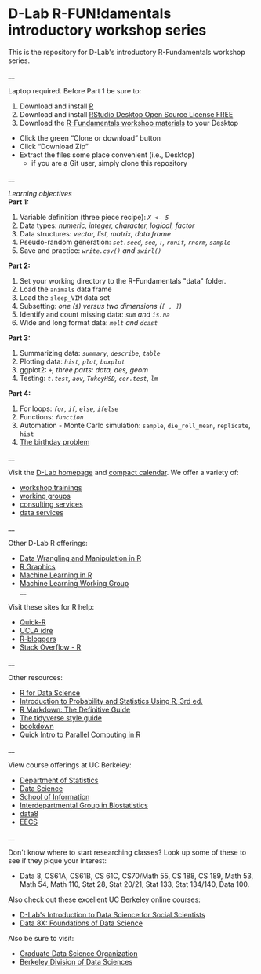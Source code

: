 # D-Lab R-FUN!damentals introductory workshop series  
This is the repository for D-Lab's introductory R-Fundamentals workshop series.  

__  

Laptop required. Before Part 1 be sure to:  
1) Download and install [R](https://cloud.r-project.org/)  
2) Download and install [RStudio Desktop Open Source License FREE](https://www.rstudio.com/products/rstudio/download/)  
3) Download the [R-Fundamentals workshop materials](https://github.com/dlab-berkeley/R-Fundamentals) to your Desktop  
- Click the green “Clone or download” button  
- Click “Download Zip”  
- Extract the files some place convenient (i.e., Desktop)  
  - if you are a Git user, simply clone this repository

__  

_Learning objectives_  
**Part 1:**  
1. Variable definition (three piece recipe): _`X <- 5`_  
2. Data types: _numeric, integer, character, logical, factor_  
3. Data structures: _vector, list, matrix, data frame_  
4. Pseudo-random generation: _`set.seed`, `seq`, `:`, `runif`, `rnorm`, `sample`_  
5. Save and practice: _`write.csv()` and `swirl()`_  

**Part 2:**  
1. Set your working directory to the R-Fundamentals "data" folder.  
2. Load the `animals` data frame  
3. Load the `sleep_VIM` data set  
4. Subsetting: _one (`$`) versus two dimensions (`[ , ]`)_  
5. Identify and count missing data: _`sum` and `is.na`_  
6. Wide and long format data: _`melt` and `dcast`_  

**Part 3:**  
1. Summarizing data: _`summary`, `describe`, `table`_  
2. Plotting data: _`hist`, `plot`, `boxplot`_  
3. ggplot2: _`+`, three parts: data, aes, geom_  
4. Testing: _`t.test`, `aov`, `TukeyHSD`, `cor.test`, `lm`_  
  
**Part 4:**  
1. For loops: _`for`, `if`, `else`, `ifelse`_  
2. Functions: _`function`_  
3. Automation - Monte Carlo simulation: `sample`, `die_roll_mean`, `replicate`, `hist`  
4. [The birthday problem](http://mathforum.org/dr.math/faq/faq.birthdayprob.html)  

__  

Visit the [D-Lab homepage](http://dlab.berkeley.edu/) and [compact calendar](http://dlab.berkeley.edu/calendar-node-field-date). We offer a variety of:  

* [workshop trainings](http://dlab.berkeley.edu/training)    
* [working groups](http://dlab.berkeley.edu/working-groups)  
* [consulting services](http://dlab.berkeley.edu/consulting)  
* [data services](http://dlab.berkeley.edu/data-resources)  

__

Other D-Lab R offerings:  
* [Data Wrangling and Manipulation in R](https://github.com/dlab-berkeley/R-wrang)  
* [R Graphics](https://github.com/dlab-berkeley/R-graphics)  
* [Machine Learning in R](https://github.com/dlab-berkeley/Machine-Learning-in-R)  
* [Machine Learning Working Group](https://github.com/dlab-berkeley/MachineLearningWG)  
__  

Visit these sites for R help:  

* [Quick-R](http://statmethods.net/)  
* [UCLA idre](http://www.ats.ucla.edu/stat/r/)  
* [R-bloggers](https://www.r-bloggers.com/)  
* [Stack Overflow - R](http://stackoverflow.com/questions/tagged/r)  

__

Other resources:  

* [R for Data Science](http://r4ds.had.co.nz/)  
* [Introduction to Probability and Statistics Using R, 3rd ed.](https://cran.r-project.org/web/packages/IPSUR/vignettes/IPSUR.pdf)  
* [R Markdown: The Definitive Guide](https://bookdown.org/yihui/rmarkdown/)  
* [The tidyverse style guide](http://style.tidyverse.org/)  
* [bookdown](https://bookdown.org/)  
* [Quick Intro to Parallel Computing in R](https://nceas.github.io/oss-lessons/parallel-computing-in-r/parallel-computing-in-r.html)  

__  

View course offerings at UC Berkeley:  

* [Department of Statistics](http://statistics.berkeley.edu/)  
* [Data Science](http://data.berkeley.edu/)  
* [School of Information](https://datascience.berkeley.edu/)  
* [Interdepartmental Group in Biostatistics](https://www.stat.berkeley.edu/biostat/)  
* [data8](http://data8.org/)  
* [EECS](https://cs.berkeley.edu/)  

__

Don't know where to start researching classes? Look up some of these to see if they pique your interest:    

* Data 8, CS61A, CS61B, CS 61C, CS70/Math 55, CS 188, CS 189, Math 53, Math 54, Math 110, Stat 28, Stat 20/21, Stat 133, Stat 134/140, Data 100.  

Also check out these excellent UC Berkeley online courses:  

* [D-Lab's Introduction to Data Science for Social Scientists](https://campus.sagepub.com/introduction-to-data-science-for-social-scientists#introduction-to-data-science-for-social-scientists/intro)
* [Data 8X: Foundations of Data Science](https://data.berkeley.edu/education/data-8x)  

Also be sure to visit:  

* [Graduate Data Science Organization](https://gdso.berkeley.edu/)  
* [Berkeley Division of Data Sciences](https://data.berkeley.edu/)  
